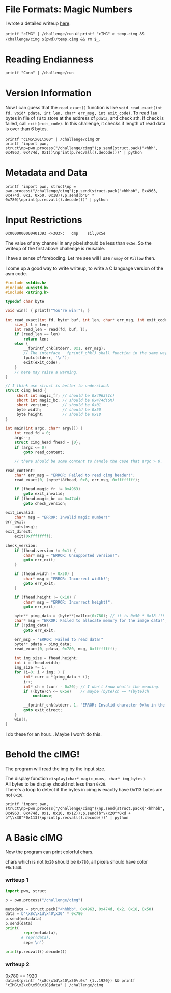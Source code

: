 # File Formats: Magic Numbers
I wrote a detailed writeup [here](File-Formats-Magic-Numbers/README.md).

`printf "cIMG" | /challenge/run` or
`printf "cIMG" > temp.cimg && /challenge/cimg $(pwd)/temp.cimg && rm $_`.

# Reading Endianness
`printf "Conn" | /challenge/run`

# Version Information
Now I can guess that the `read_exact()` function is like
`void read_exact(int fd, void* pdata, int len, char* err_msg, int exit_code)`.
To read `len` bytes in file of `fd` to store at the address of `pdata`, and check sth. If check is failed,
call `exit(exit_code)`. In this challenge, it checks if length of read data is over than 6 bytes.

`printf "cIMG\x01\x00" | /challenge/cimg` or  
`printf 'import pwn, struct\np=pwn.process("/challenge/cimg");p.send(struct.pack("<hhh", 0x4963, 0x474d, 0x1))\nprint(p.recvall().decode())' | python`

# Metadata and Data
`printf 'import pwn, struct\np = pwn.process("/challenge/cimg");p.send(struct.pack("<hhhbb", 0x4963, 0x474d, 0x1, 0x50, 0x18));p.send(b"0" * 0x780)\nprint(p.recvall().decode())' | python`

# Input Restrictions
`0x0000000000401393 <+303>:   cmp    sil,0x5e`

The value of any channel in any pixel should be less than `0x5e`.
So the writeup of the first above challenge is reusable.

I have a sense of foreboding. Let me see will I use `numpy` or `Pillow` then.

I come up a good way to write writeup, to write a C language version of the asm code.
```c
#include <stdio.h>
#include <unistd.h>
#include <string.h>

typedef char byte

void win() { printf("You're win!"); }

int read_exact(int fd, byte* buf, int len, char* err_msg, int exit_code) {
    size_t l = len;
    int read_len = read(fd, buf, l);
    if (read_len == len)
        return len;
    else {
        __fprintf_chk(stderr, 0x1, err_msg);
        // The interface __fprintf_chk() shall function in the same way as the interface fprintf(), except that __fprintf_chk() shall check for stack overflow before computing a result, depending on the value of the flag parameter.
        fputc(stderr, '\n');
        exit(exit_code);
    }
    // here may raise a warning.
}

// I think use struct is better to understand.
struct cimg_head {
     short int magic_fr; // should be 0x4963(Ic)
     short int magic_bc; // should be 0x474d(GM)
     short version;      // should be 0x01
     byte width;         // should be 0x50
     byte height;        // should be 0x18
}

int main(int argc, char* argv[]) {
    int read_fd = 0;
    argc--;
    struct cimg_head fhead = {0};
    if (argc <= 0)
        goto read_content;

    // there should be some content to handle the case that argc > 0.

read_content:
    char* err_msg = "ERROR: Failed to read cimg header!";
    read_exact(0, (byte*)&fhead, 0x8, err_msg, 0xffffffff);

    if (fhead.magic_fr != 0x4963)
        goto exit_invalid;
    if (fhead.magic_bc == 0x474d)
        goto check_version;

exit_invalid:
    char* msg = "ERROR: Invalid magic number!"
err_exit:
    puts(msg);
exit_direct:
    exit(0xffffffff);
    
check_version:
    if (fhead.version != 0x1) {
        char* msg = "ERROR: Unsupported version!";
        goto err_exit;
    }

    if (fhead.width != 0x50) {
        char* msg = "ERROR: Incorrect width!";
        goto err_exit;
    }

    if (fhead.height != 0x18) {
        char* msg = "ERROR: Incorrect height!";
        goto err_exit;

    byte** pimg_data = (byte**)malloc(0x780); // it is 0x50 * 0x18 !!!
    char* msg = "ERROR: Failed to allocate memory for the image data!";
    if (!pimg_data)
        goto err_exit;

    err_msg = "ERROR: Failed to read data!"
    byte** pdata = pimg_data;
    read_exact(0, pdata, 0x780, msg, 0xffffffff);

    int img_size = fhead.height;
    int i = fhead.width;
    img_size *= i;
    for (i=0; i < img; ) {
        int* curr = *(pimg_data + i);
        i++;
        int* ch = (curr - 0x20); // I don't know what's the meaning.
        if ((byte)ch <= 0x5e)    // maybe (byte)ch == *(byte)ch
            continue;

        __fprintf_chk(stderr, 1, "ERROR: Invalid character 0x%x in the image data!\n");
        goto exit_direct;
    }
    win();
}
```
I do these for an hour... Maybe I won't do this.

# Behold the cIMG!
The program will read the img by the input size.

The display function `display(char* magic_nums, char* img_bytes)`.  
All bytes to be display should not less than `0x20`.  
There's a loop to detect if the bytes in cimg is exactly have 0x113 bytes are not `0x20`.

`printf 'import pwn, struct\np=pwn.process("/challenge/cimg")\np.send(struct.pack("<hhhbb", 0x4963, 0x474d, 0x1, 0x10, 0x12));p.send(b"\\x20"*0xd + b"\\x30"*0x113)\nprint(p.recvall().decode())' | python`

# A Basic cIMG
Now the program can print colorful chars.

chars which is not `0x20` should be `0x780`, all pixels should have color `#8c1d40`.

### writeup 1
```py
import pwn, struct

p = pwn.process("/challenge/cimg")

metadata = struct.pack("<hhhbb", 0x4963, 0x474d, 0x2, 0x18, 0x50)
data = b'\x8c\x1d\x40\x30' * 0x780
p.send(metadata)
p.send(data)
print(
        repr(metadata),
       # repr(data),
        sep='\n')

print(p.recvall().decode())
```

### writeup 2
0x780 == 1920  
`data=$(printf '\x8c\x1d\x40\x30%.0s' {1..1920}) && printf "cIMG\x2\x0\x50\x18$data" | /challenge/cimg`
